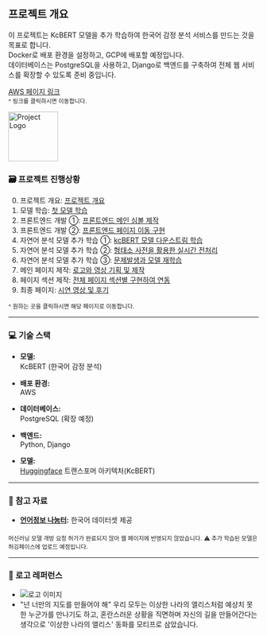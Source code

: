 ## 프로젝트 개요

이 프로젝트는 KcBERT 모델을 추가 학습하여 한국어 감정 분석 서비스를 만드는 것을 목표로 합니다.<br>
Docker로 배포 환경을 설정하고, GCP에 배포할 예정입니다.<br>
데이터베이스는 PostgreSQL을 사용하고, Django로 백엔드를 구축하여 전체 웹 서비스를 확장할 수 있도록 준비 중입니다.<br>

[AWS 페이지 링크](http://43.203.3.154/) <br>
<sub>^ 링크를 클릭하시면 이동합니다.</sub>

<img src="https://github.com/miay221/better_than_now/blob/main/logo_front_black.png" alt="Project Logo" width="100">

### 🗃️ 프로젝트 진행상황

0. 프로젝트 개요: [프로젝트 개요](https://blog.naver.com/about_myself_/223632909091)
1. 모델 학습: [첫 모델 학습](https://blog.naver.com/about_myself_/223647070278)
2. 프론트엔드 개발 ①: [프론트엔드 메인 심볼 제작](https://blog.naver.com/about_myself_/223651007855)
3. 프론트엔드 개발 ②: [프론트엔드 페이지 이동 구현](https://blog.naver.com/about_myself_/223651007855)
4. 자연어 분석 모델 추가 학습 ①: [kcBERT 모델 다운스트림 학습](https://blog.naver.com/about_myself_/223652741069)
5. 자연어 분석 모델 추가 학습 ②: [형태소 사전을 활용한 실시간 전처리](https://blog.naver.com/about_myself_/223665091950)
6. 자연어 분석 모델 추가 학습 ③: [문제발생과 모델 재학습](https://blog.naver.com/about_myself_/223666291812)
7. 메인 페이지 제작: [로고와 영상 기획 및 제작](https://blog.naver.com/about_myself_/223667478320)
8. 페이지 섹션 제작: [전체 페이지 섹션별 구현하여 연동](https://blog.naver.com/about_myself_/223669763330)
9. 최종 페이지: [시연 영상 및 후기](https://blog.naver.com/about_myself_/223673868429)


<sub>^ 원하는 곳을 클릭하시면 해당 페이지로 이동합니다. </sub>

---

### 💻 기술 스택

- **모델:**  
  KcBERT (한국어 감정 분석)  

- **배포 환경:**  
  AWS  

- **데이터베이스:**  
  PostgreSQL (확장 예정)  

- **백엔드:**  
  Python, Django  

- **모델:**  
  [Huggingface](https://huggingface.co/) 트랜스포머 아키텍처(KcBERT)  


---

### 📂 참고 자료
- **[언어정보 나눔터](https://kli.korean.go.kr/):** 한국어 데이터셋 제공

<sub> 머신러닝 모델 개방 요청 허가가 완료되지 않아 웹 페이지에 반영되지 않았습니다.</sub>
<sub>⚠️ 추가 학습된 모델은 허깅페이스에 업로드 예정입니다.</sub>

---

### 🌼 로고 레퍼런스
- ![로고 이미지](https://i.namu.wiki/i/hEYunNdeW8zyAo5ggxy9YWqNdLyZ9IHZTv6a702vQZqQcNePrq7er-1Ev4sQRUqtKBjweLFvXiYGWIbviwn3OjnrMBnqI9Aa4rXzj-ngflKWFbrnEtQ41WrO0OgaGAeKWOiepH75w9DHLdPtejhALQ.webp)
- "넌 너만의 지도를 만들어야 해" 우리 모두는 이상한 나라의 앨리스처럼 예상치 못한 누군가를 만나기도 하고, 혼란스러운 상황을 직면하며 자신의 길을 만들어간다는 생각으로 '이상한 나라의 앨리스' 동화를 모티프로 삼았습니다. 



